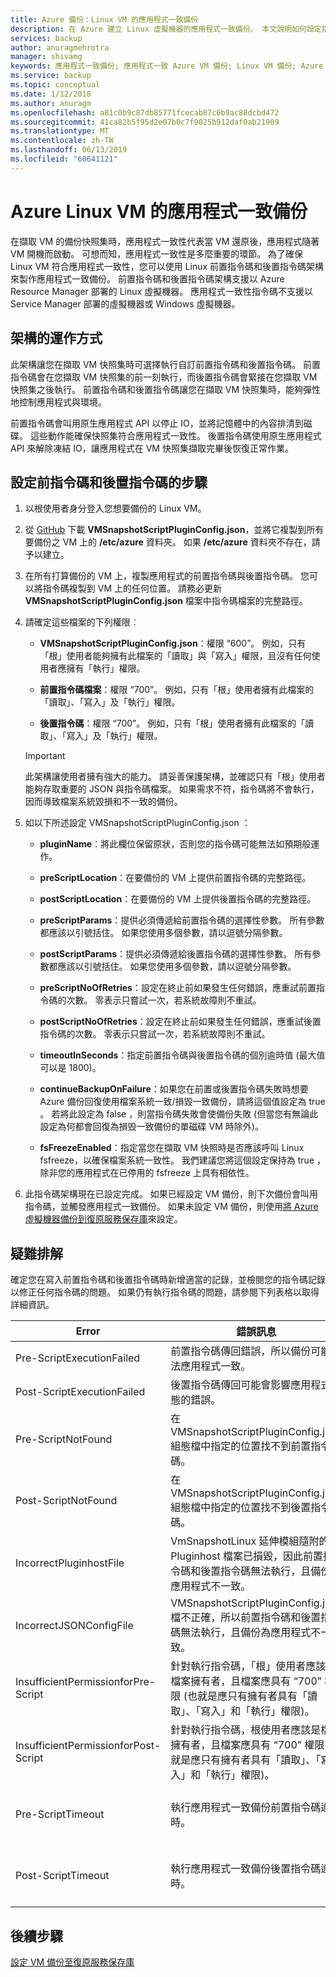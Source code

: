 ```yaml
---
title: Azure 備份：Linux VM 的應用程式一致備份
description: 在 Azure 建立 Linux 虛擬機器的應用程式一致備份。 本文說明如何設定指令碼架構，備份以 Azure 部署的 Linux VM。 本文另包含疑難排解資訊。
services: backup
author: anuragmehrotra
manager: shivamg
keywords: 應用程式一致備份; 應用程式一致 Azure VM 備份; Linux VM 備份; Azure 備份
ms.service: backup
ms.topic: conceptual
ms.date: 1/12/2018
ms.author: anuragm
ms.openlocfilehash: a81c0b9c87db85771fcecab87c6b9ac88dcbd472
ms.sourcegitcommit: 41ca82b5f95d2e07b0c7f9025b912daf0ab21909
ms.translationtype: MT
ms.contentlocale: zh-TW
ms.lasthandoff: 06/13/2019
ms.locfileid: "60641121"
---
```

# <a name="application-consistent-backup-of-azure-linux-vms"></a>Azure Linux VM 的應用程式一致備份

在擷取 VM 的備份快照集時，應用程式一致性代表當 VM 還原後，應用程式隨著 VM 開機而啟動。 可想而知，應用程式一致性是多麼重要的環節。 為了確保 Linux VM 符合應用程式一致性，您可以使用 Linux 前置指令碼和後置指令碼架構來製作應用程式一致備份。 前置指令碼和後置指令碼架構支援以 Azure Resource Manager 部署的 Linux 虛擬機器。 應用程式一致性指令碼不支援以 Service Manager 部署的虛擬機器或 Windows 虛擬機器。

## <a name="how-the-framework-works"></a>架構的運作方式

此架構讓您在擷取 VM 快照集時可選擇執行自訂前置指令碼和後置指令碼。 前置指令碼會在您擷取 VM 快照集的前一刻執行，而後置指令碼會緊接在您擷取 VM 快照集之後執行。 前置指令碼和後置指令碼讓您在擷取 VM 快照集時，能夠彈性地控制應用程式與環境。

前置指令碼會叫用原生應用程式 API 以停止 IO，並將記憶體中的內容排清到磁碟。 這些動作能確保快照集符合應用程式一致性。 後置指令碼使用原生應用程式 API 來解除凍結 IO，讓應用程式在 VM 快照集擷取完畢後恢復正常作業。

## <a name="steps-to-configure-pre-script-and-post-script"></a>設定前指令碼和後置指令碼的步驟

1. 以根使用者身分登入您想要備份的 Linux VM。

2. 從 [GitHub](https://github.com/MicrosoftAzureBackup/VMSnapshotPluginConfig) 下載 **VMSnapshotScriptPluginConfig.json**，並將它複製到所有要備份之 VM 上的 **/etc/azure** 資料夾。 如果 **/etc/azure** 資料夾不存在，請予以建立。

3. 在所有打算備份的 VM 上，複製應用程式的前置指令碼與後置指令碼。 您可以將指令碼複製到 VM 上的任何位置。 請務必更新 **VMSnapshotScriptPluginConfig.json** 檔案中指令碼檔案的完整路徑。

4. 請確定這些檔案的下列權限︰

   - **VMSnapshotScriptPluginConfig.json**：權限 “600”。 例如，只有「根」使用者能夠擁有此檔案的「讀取」與「寫入」權限，且沒有任何使用者應擁有「執行」權限。

   - **前置指令碼檔案**：權限 “700”。  例如，只有「根」使用者擁有此檔案的「讀取」、「寫入」及「執行」權限。

   - **後置指令碼**：權限 “700”。 例如，只有「根」使用者擁有此檔案的「讀取」、「寫入」及「執行」權限。

   > [!Important]
   > 此架構讓使用者擁有強大的能力。 請妥善保護架構，並確認只有「根」使用者能夠存取重要的 JSON 與指令碼檔案。
   > 如果需求不符，指令碼將不會執行，因而導致檔案系統毀損和不一致的備份。
   >

5. 如以下所述設定 VMSnapshotScriptPluginConfig.json  ：
    - **pluginName**：將此欄位保留原狀，否則您的指令碼可能無法如預期般運作。

    - **preScriptLocation**：在要備份的 VM 上提供前置指令碼的完整路徑。

    - **postScriptLocation**：在要備份的 VM 上提供後置指令碼的完整路徑。

    - **preScriptParams**：提供必須傳遞給前置指令碼的選擇性參數。 所有參數都應該以引號括住。 如果您使用多個參數，請以逗號分隔參數。

    - **postScriptParams**：提供必須傳遞給後置指令碼的選擇性參數。 所有參數都應該以引號括住。 如果您使用多個參數，請以逗號分隔參數。

    - **preScriptNoOfRetries**：設定在終止前如果發生任何錯誤，應重試前置指令碼的次數。 零表示只嘗試一次，若系統故障則不重試。

    - **postScriptNoOfRetries**：設定在終止前如果發生任何錯誤，應重試後置指令碼的次數。 零表示只嘗試一次，若系統故障則不重試。

    - **timeoutInSeconds**：指定前置指令碼與後置指令碼的個別逾時值 (最大值可以是 1800)。

    - **continueBackupOnFailure**：如果您在前置或後置指令碼失敗時想要 Azure 備份回復使用檔案系統一致/損毀一致備份，請將這個值設定為 true  。 若將此設定為 false  ，則當指令碼失敗會使備份失敗 (但當您有無論此設定為何都會回復為損毁一致備份的單磁碟 VM 時除外)。

    - **fsFreezeEnabled**：指定當您在擷取 VM 快照時是否應該呼叫 Linux fsfreeze，以確保檔案系統一致性。 我們建議您將這個設定保持為 true  ，除非您的應用程式在已停用的 fsfreeze 上具有相依性。

6. 此指令碼架構現在已設定完成。 如果已經設定 VM 備份，則下次備份會叫用指令碼，並觸發應用程式一致備份。 如果未設定 VM 備份，則使用[將 Azure 虛擬機器備份到復原服務保存庫](https://docs.microsoft.com/azure/backup/backup-azure-vms-first-look-arm)來設定。

## <a name="troubleshooting"></a>疑難排解

確定您在寫入前置指令碼和後置指令碼時新增適當的記錄，並檢閱您的指令碼記錄以修正任何指令碼的問題。 如果仍有執行指令碼的問題，請參閱下列表格以取得詳細資訊。

| Error | 錯誤訊息 | 建議的動作 |
| ------------------------ | -------------- | ------------------ |
| Pre-ScriptExecutionFailed |前置指令碼傳回錯誤，所以備份可能無法應用程式一致。   | 查看您指令碼的失敗記錄來修正此問題。|  
|   Post-ScriptExecutionFailed |    後置指令碼傳回可能會影響應用程式狀態的錯誤。 |    查看您指令碼的失敗記錄並檢查應用程式狀態來修正此問題。 |
| Pre-ScriptNotFound |  在 VMSnapshotScriptPluginConfig.json  組態檔中指定的位置找不到前置指令碼。 |   確定前置指令碼會出現在組態檔中所指定的路徑，以確保應用程式一致的備份。|
| Post-ScriptNotFound | 在 VMSnapshotScriptPluginConfig.json  組態檔中指定的位置找不到後置指令碼。 |   確定後置指令碼會出現在組態檔中所指定的路徑，以確保應用程式一致的備份。|
| IncorrectPluginhostFile | VmSnapshotLinux 延伸模組隨附的 Pluginhost  檔案已損毀，因此前置指令碼和後置指令碼無法執行，且備份為應用程式不一致。 | 解除安裝 VmSnapshotLinux  延伸模組，它會自動與下一次備份重新安裝以解決問題。 |
| IncorrectJSONConfigFile | VMSnapshotScriptPluginConfig.json  檔不正確，所以前置指令碼和後置指令碼無法執行，且備份為應用程式不一致。 | 從 [GitHub](https://github.com/MicrosoftAzureBackup/VMSnapshotPluginConfig) 下載副本並再設定一次。 |
| InsufficientPermissionforPre-Script | 針對執行指令碼，「根」使用者應該是檔案擁有者，且檔案應具有 “700” 權限 (也就是應只有擁有者具有「讀取」、「寫入」和「執行」權限)。 | 請確定「根」使用者是指令碼檔案的「擁有者」，且只有擁有者具有「讀取」、「寫入」和「執行」權限。 |
| InsufficientPermissionforPost-Script | 針對執行指令碼，根使用者應該是檔案擁有者，且檔案應具有 “700” 權限 (也就是應只有擁有者具有「讀取」、「寫入」和「執行」權限)。 | 請確定「根」使用者是指令碼檔案的「擁有者」，且只有擁有者具有「讀取」、「寫入」和「執行」權限。 |
| Pre-ScriptTimeout | 執行應用程式一致備份前置指令碼逾時。 | 請檢查指令碼，並增加位於 /etc/azure 的 VMSnapshotScriptPluginConfig.json 檔案中的逾時   。 |
| Post-ScriptTimeout | 執行應用程式一致備份後置指令碼逾時。 | 請檢查指令碼，並增加位於 /etc/azure 的 VMSnapshotScriptPluginConfig.json 檔案中的逾時   。 |

## <a name="next-steps"></a>後續步驟
[設定 VM 備份至復原服務保存庫](https://docs.microsoft.com/azure/backup/backup-azure-arm-vms)
